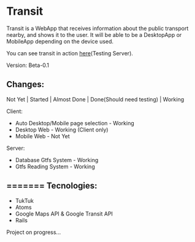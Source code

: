 Transit
=======

Transit is a WebApp that receives information about the public transport nearby, and shows it to the user.
It will be able to be a DesktopApp or MobileApp depending on the device used.

You can see transit in action [here](http://transit-muit.herokuapp.com/)(Testing Server).


Version: Beta-0.1

Changes:
---
  Not Yet | Started | Almost Done | Done(Should need testing) | Working 


Client:
- Auto Desktop/Mobile page selection - Working
- Desktop Web - Working (Client only)
- Mobile Web - Not Yet

Server:
- Database Gtfs System - Working
- Gtfs Reading System - Working
	

=======
Tecnologies: 
---
- TukTuk
- Atoms
- Google Maps API & Google Transit API
- Rails

Project on progress...
